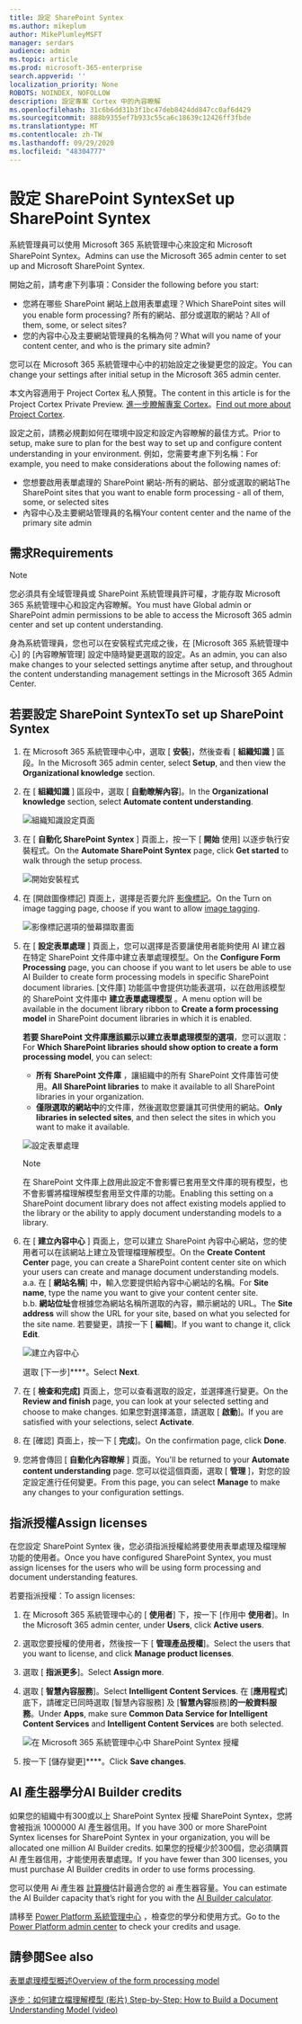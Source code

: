 ```yaml
---
title: 設定 SharePoint Syntex
ms.author: mikeplum
author: MikePlumleyMSFT
manager: serdars
audience: admin
ms.topic: article
ms.prod: microsoft-365-enterprise
search.appverid: ''
localization_priority: None
ROBOTS: NOINDEX, NOFOLLOW
description: 設定專案 Cortex 中的內容瞭解
ms.openlocfilehash: 31c6b6dd31b3f1bc47deb8424dd847cc0af6d429
ms.sourcegitcommit: 888b9355ef7b933c55ca6c18639c12426ff3fbde
ms.translationtype: MT
ms.contentlocale: zh-TW
ms.lasthandoff: 09/29/2020
ms.locfileid: "48304777"
---
```

# <a name="set-up-sharepoint-syntex"></a><span data-ttu-id="8a4a2-103">設定 SharePoint Syntex</span><span class="sxs-lookup"><span data-stu-id="8a4a2-103">Set up SharePoint Syntex</span></span>

<span data-ttu-id="8a4a2-104">系統管理員可以使用 Microsoft 365 系統管理中心來設定和 Microsoft SharePoint Syntex。</span><span class="sxs-lookup"><span data-stu-id="8a4a2-104">Admins can use the Microsoft 365 admin center to set up and Microsoft SharePoint Syntex.</span></span> 

<span data-ttu-id="8a4a2-105">開始之前，請考慮下列事項：</span><span class="sxs-lookup"><span data-stu-id="8a4a2-105">Consider the following before you start:</span></span>

- <span data-ttu-id="8a4a2-106">您將在哪些 SharePoint 網站上啟用表單處理？</span><span class="sxs-lookup"><span data-stu-id="8a4a2-106">Which SharePoint sites will you enable form processing?</span></span> <span data-ttu-id="8a4a2-107">所有的網站、部分或選取的網站？</span><span class="sxs-lookup"><span data-stu-id="8a4a2-107">All of them, some, or select sites?</span></span>
- <span data-ttu-id="8a4a2-108">您的內容中心及主要網站管理員的名稱為何？</span><span class="sxs-lookup"><span data-stu-id="8a4a2-108">What will you name of your content center, and who is the primary site admin?</span></span>

<span data-ttu-id="8a4a2-109">您可以在 Microsoft 365 系統管理中心中的初始設定之後變更您的設定。</span><span class="sxs-lookup"><span data-stu-id="8a4a2-109">You can change your settings after initial setup in the Microsoft 365 admin center.</span></span>

<span data-ttu-id="8a4a2-110">本文內容適用于 Project Cortex 私人預覽。</span><span class="sxs-lookup"><span data-stu-id="8a4a2-110">The content in this article is for the Project Cortex Private Preview.</span></span> <span data-ttu-id="8a4a2-111">[進一步瞭解專案 Cortex](https://aka.ms/projectcortex)。</span><span class="sxs-lookup"><span data-stu-id="8a4a2-111">[Find out more about Project Cortex](https://aka.ms/projectcortex).</span></span>

<span data-ttu-id="8a4a2-112">設定之前，請務必規劃如何在環境中設定和設定內容瞭解的最佳方式。</span><span class="sxs-lookup"><span data-stu-id="8a4a2-112">Prior to setup, make sure to plan for the best way to set up and configure content understanding in your environment.</span></span> <span data-ttu-id="8a4a2-113">例如，您需要考慮下列名稱：</span><span class="sxs-lookup"><span data-stu-id="8a4a2-113">For example, you need to make considerations about the following names of:</span></span>

- <span data-ttu-id="8a4a2-114">您想要啟用表單處理的 SharePoint 網站-所有的網站、部分或選取的網站</span><span class="sxs-lookup"><span data-stu-id="8a4a2-114">The SharePoint sites that you want to enable form processing - all of them, some, or selected sites</span></span>
- <span data-ttu-id="8a4a2-115">內容中心及主要網站管理員的名稱</span><span class="sxs-lookup"><span data-stu-id="8a4a2-115">Your content center and the name of the primary site admin</span></span>

## <a name="requirements"></a><span data-ttu-id="8a4a2-116">需求</span><span class="sxs-lookup"><span data-stu-id="8a4a2-116">Requirements</span></span> 

> [!NOTE]
> <span data-ttu-id="8a4a2-117">您必須具有全域管理員或 SharePoint 系統管理員許可權，才能存取 Microsoft 365 系統管理中心和設定內容瞭解。</span><span class="sxs-lookup"><span data-stu-id="8a4a2-117">You must have Global admin or SharePoint admin permissions to be able to access the Microsoft 365 admin center and set up content understanding.</span></span>

<span data-ttu-id="8a4a2-118">身為系統管理員，您也可以在安裝程式完成之後，在 [Microsoft 365 系統管理中心] 的 [內容瞭解管理] 設定中隨時變更選取的設定。</span><span class="sxs-lookup"><span data-stu-id="8a4a2-118">As an admin, you can also make changes to your selected settings anytime after setup, and throughout the content understanding management settings in the Microsoft 365 Admin Center.</span></span>

## <a name="to-set-up-sharepoint-syntex"></a><span data-ttu-id="8a4a2-119">若要設定 SharePoint Syntex</span><span class="sxs-lookup"><span data-stu-id="8a4a2-119">To set up SharePoint Syntex</span></span>

1. <span data-ttu-id="8a4a2-120">在 Microsoft 365 系統管理中心中，選取 [ **安裝**]，然後查看 [ **組織知識** ] 區段。</span><span class="sxs-lookup"><span data-stu-id="8a4a2-120">In the Microsoft 365 admin center, select **Setup**, and then view the **Organizational knowledge** section.</span></span>

2. <span data-ttu-id="8a4a2-121">在 [ **組織知識** ] 區段中，選取 [ **自動瞭解內容**]。</span><span class="sxs-lookup"><span data-stu-id="8a4a2-121">In the **Organizational knowledge** section, select **Automate content understanding**.</span></span><br/>

    ![組織知識設定頁面](../media/content-understanding/admin-org-knowledge-options.png)</br>

3. <span data-ttu-id="8a4a2-123">在 [ **自動化 SharePoint Syntex** ] 頁面上，按一下 [ **開始** 使用] 以逐步執行安裝程式。</span><span class="sxs-lookup"><span data-stu-id="8a4a2-123">On the **Automate SharePoint Syntex** page, click **Get started** to walk through the setup process.</span></span><br/>

    ![開始安裝程式](../media/content-understanding/admin-content-understanding-get-started.png)</br>

4. <span data-ttu-id="8a4a2-125">在 [開啟圖像標記] 頁面上，選擇是否要允許 [影像標記](image-tagging.md)。</span><span class="sxs-lookup"><span data-stu-id="8a4a2-125">On the Turn on image tagging page, choose if you want to allow [image tagging](image-tagging.md).</span></span>

    ![影像標記選項的螢幕擷取畫面](../media/content-understanding/admin-content-understanding-setup-image-tagging.png)</br>

5. <span data-ttu-id="8a4a2-127">在 [ **設定表單處理** ] 頁面上，您可以選擇是否要讓使用者能夠使用 AI 建立器在特定 SharePoint 文件庫中建立表單處理模型。</span><span class="sxs-lookup"><span data-stu-id="8a4a2-127">On the **Configure Form Processing** page, you can choose if you want to let users be able to use AI Builder to create form processing models in specific SharePoint document libraries.</span></span> <span data-ttu-id="8a4a2-128">[文件庫] 功能區中會提供功能表選項，以在啟用該模型的 SharePoint 文件庫中 **建立表單處理模型** 。</span><span class="sxs-lookup"><span data-stu-id="8a4a2-128">A menu option will be available in the document library ribbon to **Create a form processing model** in SharePoint document libraries in which it is enabled.</span></span>
 
     <span data-ttu-id="8a4a2-129">**若要 SharePoint 文件庫應該顯示以建立表單處理模型的選項**，您可以選取：</span><span class="sxs-lookup"><span data-stu-id="8a4a2-129">For **Which SharePoint libraries should show option to create a form processing model**, you can select:</span></span></br>
      - <span data-ttu-id="8a4a2-130">**所有 SharePoint 文件庫** ，讓組織中的所有 SharePoint 文件庫皆可使用。</span><span class="sxs-lookup"><span data-stu-id="8a4a2-130">**All SharePoint libraries** to make it available to all SharePoint libraries in your organization.</span></span></br>
      - <span data-ttu-id="8a4a2-131">**僅限選取的網站中**的文件庫，然後選取您要讓其可供使用的網站。</span><span class="sxs-lookup"><span data-stu-id="8a4a2-131">**Only libraries in selected sites**, and then select the sites in which you want to make it available.</span></span></br>

   ![設定表單處理](../media/content-understanding/admin-configforms.png)

   > [!Note]
   > <span data-ttu-id="8a4a2-133">在 SharePoint 文件庫上啟用此設定不會影響已套用至文件庫的現有模型，也不會影響將檔理解模型套用至文件庫的功能。</span><span class="sxs-lookup"><span data-stu-id="8a4a2-133">Enabling this setting on a SharePoint document library does not affect existing models applied to the library or the ability to apply document understanding models to a library.</span></span> 
    
6. <span data-ttu-id="8a4a2-134">在 [ **建立內容中心** ] 頁面上，您可以建立 SharePoint 內容中心網站，您的使用者可以在該網站上建立及管理檔理解模型。</span><span class="sxs-lookup"><span data-stu-id="8a4a2-134">On the **Create Content Center** page, you can create a SharePoint content center site on which your users can create and manage document understanding models.</span></span> </br>
    <span data-ttu-id="8a4a2-135">a.</span><span class="sxs-lookup"><span data-stu-id="8a4a2-135">a.</span></span> <span data-ttu-id="8a4a2-136">在 [ **網站名稱**] 中，輸入您要提供給內容中心網站的名稱。</span><span class="sxs-lookup"><span data-stu-id="8a4a2-136">For **Site name**, type the name you want to give your content center site.</span></span></br>
    <span data-ttu-id="8a4a2-137">b.</span><span class="sxs-lookup"><span data-stu-id="8a4a2-137">b.</span></span> <span data-ttu-id="8a4a2-138">**網站位址**會根據您為網站名稱所選取的內容，顯示網站的 URL。</span><span class="sxs-lookup"><span data-stu-id="8a4a2-138">The **Site address** will show the URL for your site, based on what you selected for the site name.</span></span> <span data-ttu-id="8a4a2-139">若要變更，請按一下 [ **編輯**]。</span><span class="sxs-lookup"><span data-stu-id="8a4a2-139">If you want to change it, click **Edit**.</span></span></br>

      ![建立內容中心](../media/content-understanding/admin-cu-create-cc.png)</br>

    <span data-ttu-id="8a4a2-141">選取 [下一步]\*\*\*\*。</span><span class="sxs-lookup"><span data-stu-id="8a4a2-141">Select **Next**.</span></span>

7. <span data-ttu-id="8a4a2-142">在 [ **檢查和完成]** 頁面上，您可以查看選取的設定，並選擇進行變更。</span><span class="sxs-lookup"><span data-stu-id="8a4a2-142">On the **Review and finish** page, you can look at your selected setting and choose to make changes.</span></span> <span data-ttu-id="8a4a2-143">如果您對選擇滿意，請選取 [ **啟動**]。</span><span class="sxs-lookup"><span data-stu-id="8a4a2-143">If you are satisfied with your selections, select **Activate**.</span></span>

8. <span data-ttu-id="8a4a2-144">在 [確認] 頁面上，按一下 [ **完成**]。</span><span class="sxs-lookup"><span data-stu-id="8a4a2-144">On the confirmation page, click **Done**.</span></span>

9. <span data-ttu-id="8a4a2-145">您將會傳回 [ **自動化內容瞭解** ] 頁面。</span><span class="sxs-lookup"><span data-stu-id="8a4a2-145">You'll be returned to your **Automate content understanding** page.</span></span> <span data-ttu-id="8a4a2-146">您可以從這個頁面，選取 [ **管理** ]，對您的設定設定進行任何變更。</span><span class="sxs-lookup"><span data-stu-id="8a4a2-146">From this page, you can select **Manage** to make any changes to your configuration settings.</span></span> 

## <a name="assign-licenses"></a><span data-ttu-id="8a4a2-147">指派授權</span><span class="sxs-lookup"><span data-stu-id="8a4a2-147">Assign licenses</span></span>

<span data-ttu-id="8a4a2-148">在您設定 SharePoint Syntex 後，您必須指派授權給將要使用表單處理及檔理解功能的使用者。</span><span class="sxs-lookup"><span data-stu-id="8a4a2-148">Once you have configured SharePoint Syntex, you must assign licenses for the users who will be using form processing and document understanding features.</span></span>

<span data-ttu-id="8a4a2-149">若要指派授權：</span><span class="sxs-lookup"><span data-stu-id="8a4a2-149">To assign licenses:</span></span>

1. <span data-ttu-id="8a4a2-150">在 Microsoft 365 系統管理中心的 [ **使用者**] 下，按一下 [作用中 **使用者**]。</span><span class="sxs-lookup"><span data-stu-id="8a4a2-150">In the Microsoft 365 admin center, under **Users**, click **Active users**.</span></span>

2. <span data-ttu-id="8a4a2-151">選取您要授權的使用者，然後按一下 [ **管理產品授權**]。</span><span class="sxs-lookup"><span data-stu-id="8a4a2-151">Select the users that you want to license, and click **Manage product licenses**.</span></span>

3. <span data-ttu-id="8a4a2-152">選取 [ **指派更多**]。</span><span class="sxs-lookup"><span data-stu-id="8a4a2-152">Select **Assign more**.</span></span>

4. <span data-ttu-id="8a4a2-153">選取 [ **智慧內容服務**]。</span><span class="sxs-lookup"><span data-stu-id="8a4a2-153">Select **Intelligent Content Services**.</span></span> <span data-ttu-id="8a4a2-154">在 [**應用程式**] 底下，請確定已同時選取 [智慧內容服務] 及 [**智慧內容**服務]**的一般資料服務**。</span><span class="sxs-lookup"><span data-stu-id="8a4a2-154">Under **Apps**, make sure **Common Data Service for Intelligent Content Services** and **Intelligent Content Services** are both selected.</span></span>

    ![在 Microsoft 365 系統管理中心中 SharePoint Syntex 授權](../media/content-understanding/sharepoint-syntex-licenses.png)

5. <span data-ttu-id="8a4a2-156">按一下 [儲存變更]\*\*\*\*。</span><span class="sxs-lookup"><span data-stu-id="8a4a2-156">Click **Save changes**.</span></span>

## <a name="ai-builder-credits"></a><span data-ttu-id="8a4a2-157">AI 產生器學分</span><span class="sxs-lookup"><span data-stu-id="8a4a2-157">AI Builder credits</span></span>

<span data-ttu-id="8a4a2-158">如果您的組織中有300或以上 SharePoint Syntex 授權 SharePoint Syntex，您將會被指派 1000000 AI 產生器信用。</span><span class="sxs-lookup"><span data-stu-id="8a4a2-158">If you have 300 or more SharePoint Syntex licenses for SharePoint Syntex in your organization, you will be allocated one million AI Builder credits.</span></span> <span data-ttu-id="8a4a2-159">如果您的授權少於300個，您必須購買 AI 產生器信用，才能使用表單處理。</span><span class="sxs-lookup"><span data-stu-id="8a4a2-159">If you have fewer than 300 licenses, you must purchase AI Builder credits in order to use forms processing.</span></span>

<span data-ttu-id="8a4a2-160">您可以使用 Ai 產生器 [計算機](https://powerapps.microsoft.com/ai-builder-calculator)估計最適合您的 ai 產生器容量。</span><span class="sxs-lookup"><span data-stu-id="8a4a2-160">You can estimate the AI Builder capacity that’s right for you with the [AI Builder calculator](https://powerapps.microsoft.com/ai-builder-calculator).</span></span>

<span data-ttu-id="8a4a2-161">請移至 [Power Platform 系統管理中心](https://admin.powerplatform.microsoft.com/resources/capacity) ，檢查您的學分和使用方式。</span><span class="sxs-lookup"><span data-stu-id="8a4a2-161">Go to the [Power Platform admin center](https://admin.powerplatform.microsoft.com/resources/capacity) to check your credits and usage.</span></span>

## <a name="see-also"></a><span data-ttu-id="8a4a2-162">請參閱</span><span class="sxs-lookup"><span data-stu-id="8a4a2-162">See also</span></span>

[<span data-ttu-id="8a4a2-163">表單處理模型概述</span><span class="sxs-lookup"><span data-stu-id="8a4a2-163">Overview of the form processing model</span></span>](https://docs.microsoft.com/ai-builder/form-processing-model-overview)

[<span data-ttu-id="8a4a2-164">逐步：如何建立檔理解模型 (影片) </span><span class="sxs-lookup"><span data-stu-id="8a4a2-164">Step-by-Step: How to Build a Document Understanding Model (video)</span></span>](https://www.youtube.com/watch?v=DymSHObD-bg)


